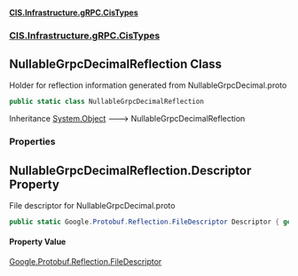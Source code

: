 #### [CIS.Infrastructure.gRPC.CisTypes](index.md 'index')
### [CIS.Infrastructure.gRPC.CisTypes](CIS.Infrastructure.gRPC.CisTypes.md 'CIS.Infrastructure.gRPC.CisTypes')

## NullableGrpcDecimalReflection Class

Holder for reflection information generated from NullableGrpcDecimal.proto

```csharp
public static class NullableGrpcDecimalReflection
```

Inheritance [System.Object](https://docs.microsoft.com/en-us/dotnet/api/System.Object 'System.Object') &#129106; NullableGrpcDecimalReflection
### Properties

<a name='CIS.Infrastructure.gRPC.CisTypes.NullableGrpcDecimalReflection.Descriptor'></a>

## NullableGrpcDecimalReflection.Descriptor Property

File descriptor for NullableGrpcDecimal.proto

```csharp
public static Google.Protobuf.Reflection.FileDescriptor Descriptor { get; }
```

#### Property Value
[Google.Protobuf.Reflection.FileDescriptor](https://docs.microsoft.com/en-us/dotnet/api/Google.Protobuf.Reflection.FileDescriptor 'Google.Protobuf.Reflection.FileDescriptor')